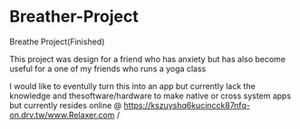 # Breather-Project
Breathe Project(Finished)

This project was design for a friend who has anxiety but has also become useful for a one of my friends who runs a yoga class 

I would like to eventully turn this into an app but currently lack the knowledge and thesoftware/hardware to make native or cross system apps but currently resides online @ https://kszuyshq6kucincck87nfq-on.drv.tw/www.Relaxer.com /
